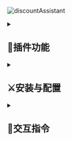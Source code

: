 ![discountAssistant](https://socialify.git.ci/zuo-shi-yun/discountAssistant/image?description=1&logo=https%3A%2F%2Fi.postimg.cc%2FDy2Qft7h%2F20.png&name=1&theme=Light)

<details>
<summary> 

## :muscle:插件功能

</summary>

<details><summary>从监听群中自动筛选含有关键字的优惠券</summary>

- 自动检测监听群的信息，将含有关键字的信息发送给查询该该关键字的好友、QQ群

</details>

<details>
<summary>优惠券去重</summary>

- 使用[text2vec-base-chinese](https://huggingface.co/shibing624/text2vec-base-chinese)模型对优惠券信息去重，避免信息重复

</details>

<details>
<summary>多步骤信息处理机制</summary>

- 多步骤信息：有的信息需要凑单，故可能有很多步操作，有多条信息
- 本系统自动识别含有关键字的多步骤信息，并将多步骤信息的后续信息一并发送

</details>

<details>
<summary>可疑信息处理机制</summary>

- 可疑信息：有的信息，诸如美团饿了么红包,是以二维码形式发送的，一般这样的操作复杂不止一条信息。
- 本系统自动识别这类不含优惠码的可疑信息，并可根据配置自动发送可疑信息的相关信息

</details>

<details>
<summary>灵活完善的系统设计</summary>

- 允许以非“!cmd”的形式与本系统进行交互
- 系统保留一定时间的优惠券信息、全部监听群信息，便于优惠券查询
- 可根据配置自动清理数据库，保证系统运行速度

</details>
</details>

<details>
<summary>

## :crossed_swords:安装与配置

</summary>
<details>
<summary>安装</summary>

- 运行`!plugin get https://github.com/zuo-shi-yun/discountAssistant`

    - 因本插件需下载模型，该过程大约1分钟，请耐心等待
    - 若无法安装/安装时间过长，请前往该[地址](https://huggingface.co/shibing624/text2vec-base-chinese/tree/main)
      手动下载pytorch_model.bin文件并放入plugins/discountAssistant/model目录下
- 进入插件目录执行pip install -r requirements.txt

</details>
<details>
<summary>配置</summary>

- 系统相关配置存于config.py文件中，每一项配置均有详细说明
- 可对插件运行逻辑、数据库清理、优惠券信息处理流程进行配置

</details>
</details>

<details>
<summary>

## :calling:交互指令

</summary>

### 说明

- 下面的所有命令均有两种形式，“**!cmd**”以及“**cmd**”。
  其中“**cmd**”形式的指令只有当config文件中normal_cmd字段为True时有效（默认为True）。
  下文中“**!**”省略不写，使用时别忘了加。
- 下面的所有命令均对**好友以及群聊**有效。
  若在qq群以“**@机器人 cmd**”形式与系统交互，则视作为该群调整配置，检测到的信息也将发送到qq群中。
  反之则是与用户交互，检测到的信息将私聊发给用户。

<details>
<summary>

### 筛选关键字

</summary>

1. **添加优惠券关键字**："添加关键字 要添加的关键字"。  
   eg：筛选关于卫生纸的优惠券：添加关键字 卫生纸  
   关键字忽略大小写且支持正则 。
2. **一次性添加多个关键字**："添加关键字 要添加的关键字1 要添加的关键字2"。  
   eg：一次性添加含有麦当劳、含有肯德基的关键字：添加关键字 麦当劳 肯德基  
   关键字无数量限制。
3. **筛选某一关键字时不包含其他关键字**："添加关键字 要添加的关键字 不包含 不希望包含的关键字1 不希望包含的关键字2"  
   eg：筛选包含"猫"但不包含"天猫"、"猫超"的优惠券：添加关键字 猫 不包含 天猫 猫超  
   无数量限制。
   tips：比如我想筛选固态，结果系统把固态白酒也筛选到了，这时可以使用该指令检测包含"固态"不包含"白酒"的优惠卷
4. **筛选同时含有多个关键字的优惠券**："添加关键字 要添加的关键字 同时包含 同时包含的关键字1 同时包含的关键字2"  
   eg：筛选同时含有抖音、卫生纸的关键字：添加关键字 抖音 同时包含 卫生纸  
   无数量限制。
   tips：比如我想筛选硬盘，但是我只希望要大的硬盘，这时可以使用该指令检测同时包含“硬盘”和“T”的优惠券。
5. **查询所有检测的关键字**："查询关键字"
6. **删除关键字**："删除关键字 要删除的关键字"
7. **通过关键字序号删除关键字**："删除关键字 要删除的关键字序号"  
   关键字序号可以通过"查询关键字"指令获得。  
   tips：该功能旨在简化当关键字过于复杂时的删除操作。

</details>

<details>
<summary>

### 监听群

</summary>

1. **添加优惠券监听群**："添加群 群qq号"。  
   eg：在群号为12345的群中筛选优惠券：添加群 12345
2. **删除监听群**："删除群 群qq号"

</details>

<details>
<summary>

### 查询优惠券

</summary>

1. **查询含有指定关键字的优惠券信息**："查询优惠券 关键字"  
   eg：查询含有电热毯的优惠券：查询优惠券 电热毯
   tips：优惠卷、优惠券、优惠劵都可以。
2. **查询优惠券原信息**："查询原信息 要查询信息的ID"  
   ID指优惠券信息最下方的ID。
   tips：该功能旨在应对消息不完整或代码无法识别的情况。
3. **查询某条信息的相关信息**："查询相关信息 要查询信息的ID 查询条数"。
   tips：有的信息,诸如美团饿了么红包,是以二维码形式发送的，
   一般这样的操作复杂不止一条信息，而系统只会自动发送一条信息。
   该功能旨在应对这种情况。
4. **在所有监听群内查询含有关键字的信息**："查询所有信息 关键字"  。
   tips：比如我突然想找麦当劳的优惠券，但是我之前并没有筛选麦当劳，此时可以使用该功能从所有信息中筛选优惠券。

</details>

<details>
<summary>

### 主动发送优惠券

</summary>

1. **打开优惠卷信息实时发送**(默认实时发送)："打开发送"。
2. **关闭优惠券信息实时发送**："关闭发送"。

</details>

<details>
<summary>

### 主动清理数据库

</summary>

1. **根据默认时间范围清理数据库**："清理数据库"。
2. **根据指定时间范围清理数据库**："清理数据库 优惠券信息时间范围 全部监听群信息时间范围"。
   eg：保留一天内的优惠券信息、保留两天内的全部监听群信息："清理数据库 1 2"。
   为0时清理全部信息

</details>

</details>